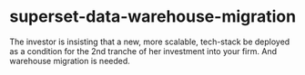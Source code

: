 # superset-data-warehouse-migration
The investor is insisting that a new, more scalable, tech-stack be deployed as a condition for the 2nd tranche of her investment into your firm. And warehouse migration is needed.
